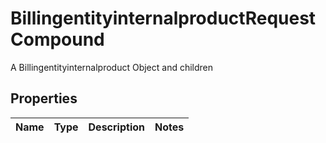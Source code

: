 

# BillingentityinternalproductRequestCompound

A Billingentityinternalproduct Object and children

## Properties

| Name | Type | Description | Notes |
|------------ | ------------- | ------------- | -------------|



